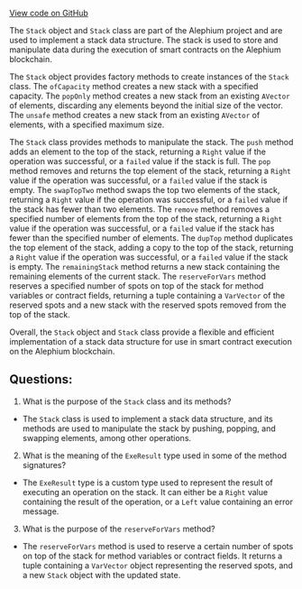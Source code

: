 [View code on GitHub](https://github.com/oxygenium/oxygenium/protocol/src/main/scala/org/oxygenium/protocol/vm/Stack.scala)

The `Stack` object and `Stack` class are part of the Alephium project and are used to implement a stack data structure. The stack is used to store and manipulate data during the execution of smart contracts on the Alephium blockchain. 

The `Stack` object provides factory methods to create instances of the `Stack` class. The `ofCapacity` method creates a new stack with a specified capacity. The `popOnly` method creates a new stack from an existing `AVector` of elements, discarding any elements beyond the initial size of the vector. The `unsafe` method creates a new stack from an existing `AVector` of elements, with a specified maximum size. 

The `Stack` class provides methods to manipulate the stack. The `push` method adds an element to the top of the stack, returning a `Right` value if the operation was successful, or a `failed` value if the stack is full. The `pop` method removes and returns the top element of the stack, returning a `Right` value if the operation was successful, or a `failed` value if the stack is empty. The `swapTopTwo` method swaps the top two elements of the stack, returning a `Right` value if the operation was successful, or a `failed` value if the stack has fewer than two elements. The `remove` method removes a specified number of elements from the top of the stack, returning a `Right` value if the operation was successful, or a `failed` value if the stack has fewer than the specified number of elements. The `dupTop` method duplicates the top element of the stack, adding a copy to the top of the stack, returning a `Right` value if the operation was successful, or a `failed` value if the stack is empty. The `remainingStack` method returns a new stack containing the remaining elements of the current stack. The `reserveForVars` method reserves a specified number of spots on top of the stack for method variables or contract fields, returning a tuple containing a `VarVector` of the reserved spots and a new stack with the reserved spots removed from the top of the stack. 

Overall, the `Stack` object and `Stack` class provide a flexible and efficient implementation of a stack data structure for use in smart contract execution on the Alephium blockchain.
## Questions: 
 1. What is the purpose of the `Stack` class and its methods?
- The `Stack` class is used to implement a stack data structure, and its methods are used to manipulate the stack by pushing, popping, and swapping elements, among other operations.

2. What is the meaning of the `ExeResult` type used in some of the method signatures?
- The `ExeResult` type is a custom type used to represent the result of executing an operation on the stack. It can either be a `Right` value containing the result of the operation, or a `Left` value containing an error message.

3. What is the purpose of the `reserveForVars` method?
- The `reserveForVars` method is used to reserve a certain number of spots on top of the stack for method variables or contract fields. It returns a tuple containing a `VarVector` object representing the reserved spots, and a new `Stack` object with the updated state.